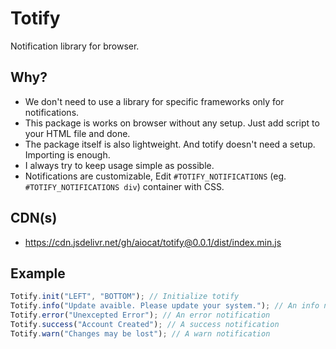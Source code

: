 <!--
 Copyright (c) 2022 aiocat

 This software is released under the MIT License.
 https://opensource.org/licenses/MIT
-->

# Totify

Notification library for browser.

## Why?

- We don't need to use a library for specific frameworks only for notifications.
- This package is works on browser without any setup. Just add script to your HTML file and done.
- The package itself is also lightweight. And totify doesn't need a setup. Importing is enough.
- I always try to keep usage simple as possible.
- Notifications are customizable, Edit `#TOTIFY_NOTIFICATIONS` (eg. `#TOTIFY_NOTIFICATIONS div`) container with CSS.

## CDN(s)

- https://cdn.jsdelivr.net/gh/aiocat/totify@0.0.1/dist/index.min.js

## Example

```js
Totify.init("LEFT", "BOTTOM"); // Initialize totify
Totify.info("Update avaible. Please update your system."); // An info notification
Totify.error("Unexcepted Error"); // An error notification
Totify.success("Account Created"); // A success notification
Totify.warn("Changes may be lost"); // A warn notification
```
